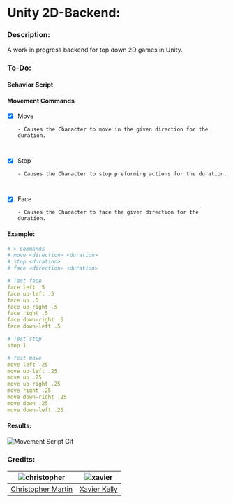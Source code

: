# Unity 2D-Backend:
### Description:
A work in progress backend for top down 2D games in Unity.



### To-Do:
#### Behavior Script
#### 	Movement Commands

- [x] Move <direction> <duration>

      - Causes the Character to move in the given direction for the duration.

        ​

- [x] Stop <duration>

      - Causes the Character to stop preforming actions for the duration.

        ​

- [x] Face <direction> <duration>

      - Causes the Character to face the given direction for the duration.



#### Example:

```yaml
# > Commands
# move <direction> <duration>
# stop <duration>
# face <direction> <duration>

# Test face
face left .5
face up-left .5
face up .5
face up-right .5
face right .5
face down-right .5
face down-left .5

# Test stop
stop 1

# Test move
move left .25
move up-left .25
move up .25
move up-right .25
move right .25
move down-right .25
move down .25
move down-left .25
```



#### Results:

![Movement Script Gif][movement-script-gif]



### Credits:

|    ![christopher][christopher-avatar]    |    ![xavier][xavier-avatar]    |
| :--------------------------------------: | :----------------------------: |
| [Christopher Martin][christopher-profile] | [Xavier Kelly][xavier-profile] |

[movement-script-gif]: https://i.imgur.com/YktUSig.gif

[christopher-profile]: https://github.com/ChristopherWMM
[christopher-avatar]: https://avatars0.githubusercontent.com/u/9260792?s=125&amp;amp;amp;amp;amp;amp;amp;amp;amp;amp;amp;amp;amp;amp;amp;amp;amp;amp;amp;amp;amp;amp;amp;amp;amp;amp;amp;amp;amp;amp;amp;amp;amp;amp;amp;amp;amp;amp;amp;amp;amp;amp;v=4

[xavier-profile]: https://github.com/xkel
[xavier-avatar]: https://avatars.githubusercontent.com/u/22240889?s=125&amp;amp;amp;amp;amp;amp;amp;amp;amp;amp;amp;amp;amp;amp;amp;amp;amp;amp;amp;amp;amp;amp;amp;amp;amp;amp;amp;amp;amp;amp;amp;amp;amp;amp;amp;amp;amp;amp;amp;amp;amp;amp;v=4


